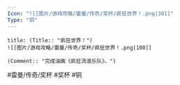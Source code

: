 ```yaml
---
Icon: "![[图片/游戏攻略/雷曼/传奇/奖杯/疯狂世界！.png|30]]"
Type: "铜"
---
```

```ad-common-bronze-trophy
title: (Title:: "疯狂世界！")
![[图片/游戏攻略/雷曼/传奇/奖杯/疯狂世界！.png|100]]

(Comment:: "完成油画《疯狂流浪乐队》。")
```

#雷曼/传奇/奖杯 #奖杯 #铜
